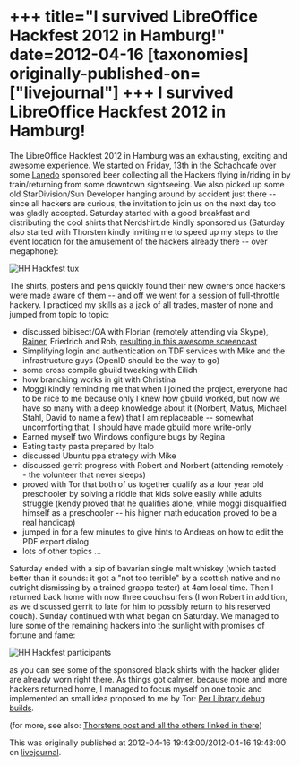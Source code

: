 +++
title="I survived LibreOffice Hackfest 2012 in Hamburg!"
date=2012-04-16
[taxonomies]
originally-published-on=["livejournal"]
+++
I survived LibreOffice Hackfest 2012 in Hamburg!
================================================

The LibreOffice Hackfest 2012 in Hamburg was an exhausting, exciting and
awesome experience. We started on Friday, 13th in the Schachcafe over some
[Lanedo](http://www.lanedo.com/) sponsored beer collecting all the Hackers flying in/riding in by
train/returning from some downtown sightseeing. We also picked up some old
StarDivision/Sun Developer hanging around by accident just there -- since all
hackers are curious, the invitation to join us on the next day too was gladly
accepted.  Saturday started with a good breakfast and distributing the cool
shirts that Nerdshirt.de kindly sponsored us (Saturday also started with
Thorsten kindly inviting me to speed up my steps to the event location for the
amusement of the hackers already there -- over megaphone):

![HH Hackfest tux](/img/lj/2012-04-16-hackfest-tux.jpg)

The shirts, posters and pens quickly found their new owners once hackers were
made aware of them -- and off we went for a session of full-throttle hackery. I
practiced my skills as a jack of all trades, master of none and jumped from
topic to topic:

* discussed bibisect/QA with Florian (remotely attending via Skype), [Rainer](https://web.archive.org/web/20120428022303/http://rrbd.wordpress.com/2012/04/14/hackfest-hamburg-2012/), Friedrich and Rob, [resulting in this awesome screencast](http://flosmind.wordpress.com/2012/04/16/bisecting-libreoffice-youtube-now-with-subtitles/)
* Simplifying login and authentication on TDF services with Mike and the infrastructure guys (OpenID should be the way to go)
* some cross compile gbuild tweaking with Eilidh
* how branching works in git with Christina
* Moggi kindly reminding me that when I joined the project, everyone had to be nice to me because only I knew how gbuild worked, but now we have so many with a deep knowledge about it (Norbert, Matus, Michael Stahl, David to name a few) that I am replaceable -- somewhat uncomforting that, I should have made gbuild more write-only
* Earned myself two Windows configure bugs by Regina
* Eating tasty pasta prepared by Italo
* discussed Ubuntu ppa strategy with Mike
* discussed gerrit progress with Robert and Norbert (attending remotely -- the volunteer that never sleeps)
* proved with Tor that both of us together qualify as a four year old preschooler by solving a riddle that kids solve easily while adults struggle (kendy proved that he qualifies alone, while moggi disqualified himself as a preschooler -- his higher math education proved to be a real handicap)
* jumped in for a few minutes to give hints to Andreas on how to edit the PDF export dialog
* lots of other topics ...

Saturday ended with a sip of bavarian single malt whiskey (which tasted better
than it sounds: it got a "not too terrible" by a scottish native and no
outright dismissing by a trained grappa tester) at 4am local time. Then I
returned back home with now three couchsurfers (I won Robert in addition, as we
discussed gerrit to late for him to possibly return to his reserved couch).
Sunday continued with what began on Saturday. We managed to lure some of the
remaining hackers into the sunlight with promises of fortune and fame:

![HH Hackfest participants](/img/lj/2012-04-16-hackfest-participants.jpg)

as you can see some of the sponsored black shirts with the hacker glider are
already worn right there.  As things got calmer, because more and more hackers
returned home, I managed to focus myself on one topic and implemented an small
idea proposed to me by Tor: [Per Library debug builds](https://web.archive.org/web/20120423051507/http://nabble.documentfoundation.org/per-library-debug-builds-now-possible-via-configure-td3914016.html).

(for more, see also: [Thorstens post and all the others linked in there](http://blog.thebehrens.net/2012/04/16/libreoffice-hamburg-hackfest-2012/))

This was originally published at 2012-04-16 19:43:00/2012-04-16 19:43:00 on [livejournal](https://sweetshark.livejournal.com/10514.html).
